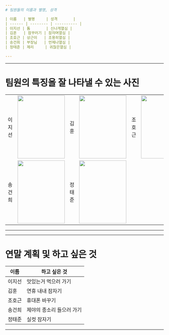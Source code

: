 ```yaml
---
# 팀원들의 이름과 별명, 성격

| 이름   | 별명     | 성격       |
| ------ | -------- | ---------- |
| 이지선 | 톰       | 신나게열심 |
| 김훈   | 잠꾸러기 | 잠자며열심 |
| 조호근 | 상근이   | 조용히열심 |
| 송건희 | 부장님   | 언제나열심 |
| 정태준 | 제리     | 귀찮은열심 |

---
```

---
# 팀원의 특징을 잘 나타낼 수 있는 사진

<table>
  <tr>
    <td>이지선</td>
    <td><img src="http://mblogthumb4.phinf.naver.net/20120121_135/ffung347_1327146156166VbKv1_PNG/Tom_Cat_Jr.png?type=w2" height="200px" width="150px"></td>
    <td>김훈</td>
    <td><img src="https://encrypted-tbn0.gstatic.com/images?q=tbn:ANd9GcQsxEKRJvFuDjyRXi9pWQAa7li9X5wPUmO4HQwIQvC58MCU7QG9" height="200px" width="150px"></td>
    <td>조호근</td>
    <td><img src="http://tenasia.hankyung.com/webwp_kr/wp-content/uploads/2014/04/2014041212043416623-400x599.jpg" height="200px" width="150px"></td>
  </tr>
  <tr>
    <td>송건희</td>
    <td><img src="https://cdn140.picsart.com/243518162000212.png?r1024x1024" height="200px" width="150px"></td>
    <td>정태준</td>
    <td><img src="https://ncache.ilbe.com/files/attach/new/20131012/377678/578104457/2160939024/f09353464e3217c657c558c3e551d975.jpg" height="200px" width="150px"></td>
  </tr>
</table>
    
---
---
# 연말 계획 및 하고 싶은 것

| 이름   | 하고 싶은 것              |
| ------ | ------------------------- |
| 이지선 | 맛있는거 먹으러 가기      |
| 김훈   | 연휴 내내 잠자기          |
| 조호근 | 휴대폰 바꾸기             |
| 송건희 | 제야의 종소리 들으러 가기 |
| 정태준 | 실컷 잠자기               |

---
